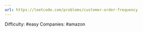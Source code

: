 ```yaml
---
url: https://leetcode.com/problems/customer-order-frequency
---
```


Difficulty: #easy
Companies: #amazon